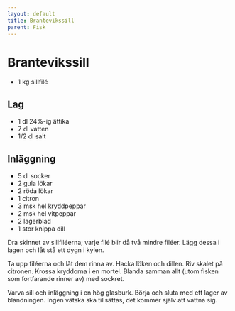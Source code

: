 ```yaml
---
layout: default
title: Brantevikssill
parent: Fisk
---
```

# Brantevikssill

-   1 kg sillfilé

## Lag

-   1 dl 24%-ig ättika
-   7 dl vatten
-   1/2 dl salt

## Inläggning

-   5 dl socker
-   2 gula lökar
-   2 röda lökar
-   1 citron
-   3 msk hel kryddpeppar
-   2 msk hel vitpeppar
-   2 lagerblad
-   1 stor knippa dill


Dra skinnet av sillfiléerna; varje filé blir då två mindre filéer. Lägg dessa i lagen och låt stå ett dygn i kylen.

Ta upp filéerna och låt dem rinna av. Hacka löken och dillen. Riv skalet på citronen. Krossa kryddorna i en mortel.
Blanda samman allt (utom fisken som fortfarande rinner av) med sockret.

Varva sill och inläggning i en hög glasburk. Börja och sluta med ett lager av blandningen. Ingen vätska ska tillsättas,
det kommer själv att vattna sig.
